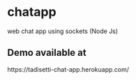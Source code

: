 # chatapp
web chat app using sockets (Node Js)


<h2>Demo available at</h2>  https://tadisetti-chat-app.herokuapp.com/
